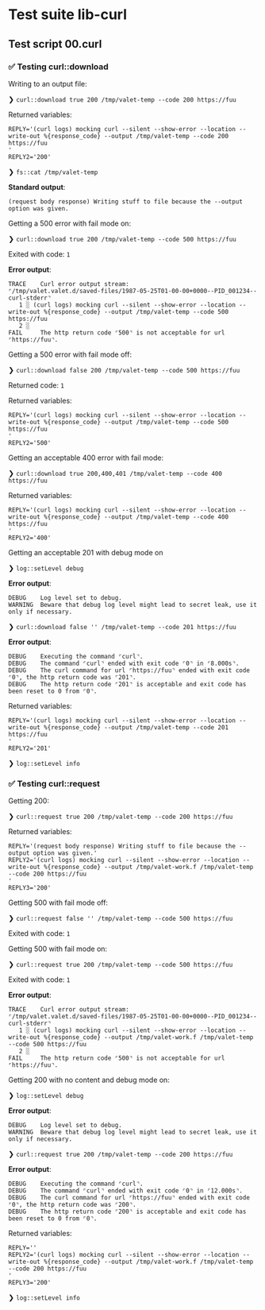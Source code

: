 # Test suite lib-curl

## Test script 00.curl

### ✅ Testing curl::download

Writing to an output file:

❯ `curl::download true 200 /tmp/valet-temp --code 200 https://fuu`

Returned variables:

```text
REPLY='(curl logs) mocking curl --silent --show-error --location --write-out %{response_code} --output /tmp/valet-temp --code 200 https://fuu
'
REPLY2='200'
```

❯ `fs::cat /tmp/valet-temp`

**Standard output**:

```text
(request body response) Writing stuff to file because the --output option was given.
```

Getting a 500 error with fail mode on:

❯ `curl::download true 200 /tmp/valet-temp --code 500 https://fuu`

Exited with code: `1`

**Error output**:

```text
TRACE    Curl error output stream:
⌜/tmp/valet.valet.d/saved-files/1987-05-25T01-00-00+0000--PID_001234--curl-stderr⌝
   1 ░ (curl logs) mocking curl --silent --show-error --location --write-out %{response_code} --output /tmp/valet-temp --code 500 https://fuu
   2 ░ 
FAIL     The http return code ⌜500⌝ is not acceptable for url ⌜https://fuu⌝.
```

Getting a 500 error with fail mode off:

❯ `curl::download false 200 /tmp/valet-temp --code 500 https://fuu`

Returned code: `1`

Returned variables:

```text
REPLY='(curl logs) mocking curl --silent --show-error --location --write-out %{response_code} --output /tmp/valet-temp --code 500 https://fuu
'
REPLY2='500'
```

Getting an acceptable 400 error with fail mode:

❯ `curl::download true 200,400,401 /tmp/valet-temp --code 400 https://fuu`

Returned variables:

```text
REPLY='(curl logs) mocking curl --silent --show-error --location --write-out %{response_code} --output /tmp/valet-temp --code 400 https://fuu
'
REPLY2='400'
```

Getting an acceptable 201 with debug mode on

❯ `log::setLevel debug`

**Error output**:

```text
DEBUG    Log level set to debug.
WARNING  Beware that debug log level might lead to secret leak, use it only if necessary.
```

❯ `curl::download false '' /tmp/valet-temp --code 201 https://fuu`

**Error output**:

```text
DEBUG    Executing the command ⌜curl⌝.
DEBUG    The command ⌜curl⌝ ended with exit code ⌜0⌝ in ⌜8.000s⌝.
DEBUG    The curl command for url ⌜https://fuu⌝ ended with exit code ⌜0⌝, the http return code was ⌜201⌝.
DEBUG    The http return code ⌜201⌝ is acceptable and exit code has been reset to 0 from ⌜0⌝.
```

Returned variables:

```text
REPLY='(curl logs) mocking curl --silent --show-error --location --write-out %{response_code} --output /tmp/valet-temp --code 201 https://fuu
'
REPLY2='201'
```

❯ `log::setLevel info`

### ✅ Testing curl::request

Getting 200:

❯ `curl::request true 200 /tmp/valet-temp --code 200 https://fuu`

Returned variables:

```text
REPLY='(request body response) Writing stuff to file because the --output option was given.'
REPLY2='(curl logs) mocking curl --silent --show-error --location --write-out %{response_code} --output /tmp/valet-work.f /tmp/valet-temp --code 200 https://fuu
'
REPLY3='200'
```

Getting 500 with fail mode off:

❯ `curl::request false '' /tmp/valet-temp --code 500 https://fuu`

Exited with code: `1`

Getting 500 with fail mode on:

❯ `curl::request true 200 /tmp/valet-temp --code 500 https://fuu`

Exited with code: `1`

**Error output**:

```text
TRACE    Curl error output stream:
⌜/tmp/valet.valet.d/saved-files/1987-05-25T01-00-00+0000--PID_001234--curl-stderr⌝
   1 ░ (curl logs) mocking curl --silent --show-error --location --write-out %{response_code} --output /tmp/valet-work.f /tmp/valet-temp --code 500 https://fuu
   2 ░ 
FAIL     The http return code ⌜500⌝ is not acceptable for url ⌜https://fuu⌝.
```

Getting 200 with no content and debug mode on:

❯ `log::setLevel debug`

**Error output**:

```text
DEBUG    Log level set to debug.
WARNING  Beware that debug log level might lead to secret leak, use it only if necessary.
```

❯ `curl::request true 200 /tmp/valet-temp --code 200 https://fuu`

**Error output**:

```text
DEBUG    Executing the command ⌜curl⌝.
DEBUG    The command ⌜curl⌝ ended with exit code ⌜0⌝ in ⌜12.000s⌝.
DEBUG    The curl command for url ⌜https://fuu⌝ ended with exit code ⌜0⌝, the http return code was ⌜200⌝.
DEBUG    The http return code ⌜200⌝ is acceptable and exit code has been reset to 0 from ⌜0⌝.
```

Returned variables:

```text
REPLY=''
REPLY2='(curl logs) mocking curl --silent --show-error --location --write-out %{response_code} --output /tmp/valet-work.f /tmp/valet-temp --code 200 https://fuu
'
REPLY3='200'
```

❯ `log::setLevel info`

